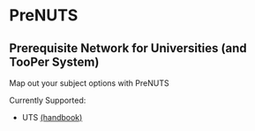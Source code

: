 # PreNUTS
## Prerequisite Network for Universities (and TooPer System)

Map out your subject options with PreNUTS

Currently Supported:
- UTS [(handbook)](http://www.handbook.uts.edu.au/)
